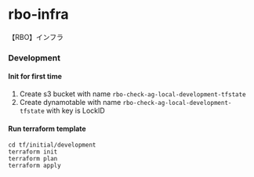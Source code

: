 # rbo-infra
【RBO】インフラ
### Development

#### Init for first time
1. Create s3 bucket with name `rbo-check-ag-local-development-tfstate`
2. Create dynamotable with name `rbo-check-ag-local-development-tfstate` with key is LockID

#### Run terraform template
```shell
cd tf/initial/development
terraform init
terraform plan
terraform apply
```
